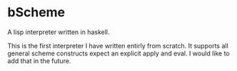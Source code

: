 # bScheme
A lisp interpreter written in haskell.

This is the first interpreter I have written entirly from scratch. 
It supports all general scheme constructs expect an explicit apply and eval. I would like to add that in the future.
